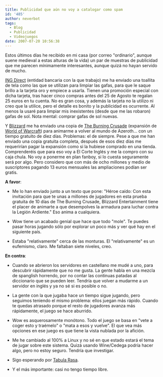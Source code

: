 ```yaml
---
title: Publicidad que aún no voy a catalogar como spam
id: '485'
author: neverbot
tags:
  - Blog
  - Publicidad
  - Videojuegos
date: 2007-07-20 10:56:38
---
```


Estos últimos días he recibido en mi casa (por correo "ordinario", aunque suene medieval a estas alturas de la vida) un par de muestras de publicidad que me parecen mínimamente interesantes, aunque quizá no hayan servido de mucho.

[ING Direct](http://www.ingdirect.es/) (entidad bancaria con la que trabajo) me ha enviado una toallita de tela como las que se utilizan para limpiar las gafas, para que le saque brillo a la tarjeta oro y empiece a usarla. Tienen una promoción especial con dicha tarjeta, tras hacer cinco compras antes del 25 de Agosto te regalan 25 euros en tu cuenta. No es gran cosa, y además la tarjeta no la utilizo ni creo que la utilice, pero el detalle es bonito y la publicidad es ocurrente. Al menos la usaré para limpiar mis inexistentes (desde que me las robaron) gafas de sol. Nota mental: comprar gafas de sol nuevas.

Y [Blizzard](http://en.wikipedia.org/wiki/Blizzard_Entertainment) me ha enviado una copia de [The Burning Crusade](http://en.wikipedia.org/wiki/World_of_Warcraft:_The_Burning_Crusade) (expansión de [World of Warcraft](http://en.wikipedia.org/wiki/World_of_Warcraft)) para animarme a volver al mundo de Azeroth... con un tiempo gratuito de diez días. Problemas: el de siempre. Pese a que me han enviado una copia gratuita completa, después de esos diez días me requerirían pagar la expansión como si la hubiese comprado en una tienda. Comprenderéis que para eso voy a El Corte Inglés y me la compro con su caja chula. No voy a ponerme en plan fanboy, si lo cuesta seguramente será por algo. Pero considero que con más de ocho millones y medio de suscriptores pagando 13 euros mensuales las ampliaciones podían ser gratis.

**A favor**:

*   Me lo han enviado junto a un texto que pone: "Héroe caído: Con esta invitación para que te unas a millones de jugadores en esta prueba gratuita de 10 días de The Burning Crusade, Blizzard Entertainment tiene el placer de animarte a que desempolves la armadura para luchar contra la Legión Ardiente." Eso anima a cualquiera.
    
*   Wow tiene un acabado genial que hace que todo "mole". Te puedes pasar horas jugando sólo por explorar un poco más y ver qué hay en el siguiente país.
    
*   Estaba "relativamente" cerca de las monturas. El "relativamente" es un eufemismo, claro. Me faltaban siete niveles, creo.
    

**En contra**:

*   Cuando se abrieron los servidores en castellano me mudé a uno, para descubrir rápidamente que no me gusta. La gente habla en una mezcla de spanglish horrendo, por no contar las continuas patadas al diccionario que se pueden leer. Tendría que volver a mudarme a un servidor en inglés y ya no sé si es posible o no.
    
*   La gente con la que jugaba hace un tiempo sigue jugando, pero seguimos teniendo el mismo problema: ellos juegan más rápido. Cuando te quedas atrasado porque el resto de jugadores avanza más rápidamente, el juego se hace aburrido.
    
*   Wow es asquerosamente monótono. Todo el juego se basa en "vete a coger esto y traémelo" o "mata a esos y vuelve". El que vea más opciones en ese juego es que tiene la vista nublada por la afición.
    
*   Me he cambiado al 100% a Linux y no sé en que estado estará el tema de jugar sobre este sistema. Quizá usando Wine/Cedega podría hacer algo, pero no estoy seguro. Tendría que investigar.
    
*   Sigo esperando por [Tabula Rasa](http://en.wikipedia.org/wiki/Tabula_Rasa_%28computer_game%29).
    
*   Y el más importante: casi no tengo tiempo libre.
